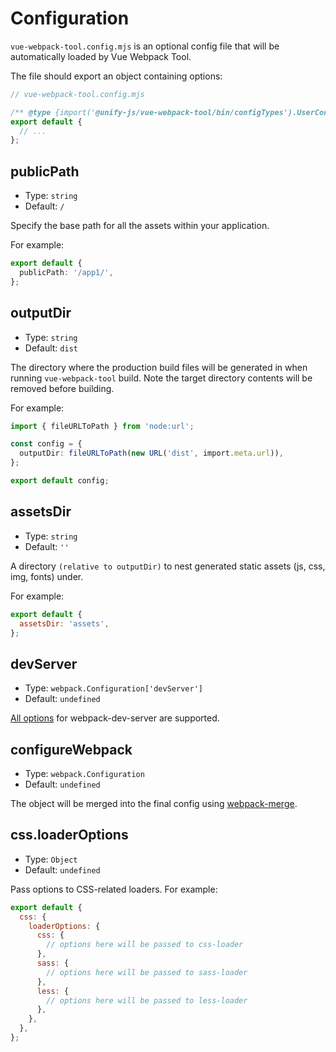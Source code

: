 # Configuration

`vue-webpack-tool.config.mjs` is an optional config file that will be automatically loaded by Vue Webpack Tool.

The file should export an object containing options:

```js
// vue-webpack-tool.config.mjs

/** @type {import('@unify-js/vue-webpack-tool/bin/configTypes').UserConfigInterface} */
export default {
  // ...
};
```

## publicPath

- Type: `string`
- Default: `/`

Specify the base path for all the assets within your application.

For example:

```ts
export default {
  publicPath: '/app1/',
};
```

## outputDir

- Type: `string`
- Default: `dist`

The directory where the production build files will be generated in when running `vue-webpack-tool` build. Note the target directory contents will be removed before building.

For example:

```ts
import { fileURLToPath } from 'node:url';

const config = {
  outputDir: fileURLToPath(new URL('dist', import.meta.url)),
};

export default config;
```

## assetsDir

- Type: `string`
- Default: `''`

A directory `(relative to outputDir)` to nest generated static assets (js, css, img, fonts) under.

For example:

```js
export default {
  assetsDir: 'assets',
};
```

## devServer

- Type: `webpack.Configuration['devServer']`
- Default: `undefined`

[All options](https://webpack.js.org/configuration/dev-server/) for webpack-dev-server are supported.

## configureWebpack

- Type: `webpack.Configuration`
- Default: `undefined`

The object will be merged into the final config using [webpack-merge](https://github.com/survivejs/webpack-merge).

## css.loaderOptions

- Type: `Object`
- Default: `undefined`

Pass options to CSS-related loaders. For example:

```js
export default {
  css: {
    loaderOptions: {
      css: {
        // options here will be passed to css-loader
      },
      sass: {
        // options here will be passed to sass-loader
      },
      less: {
        // options here will be passed to less-loader
      },
    },
  },
};
```
